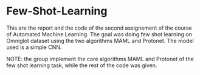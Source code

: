 # Few-Shot-Learning
This are the report and the code of the second assignement of the course of Automated Machine Learning. The goal was doing few shot learning on Omniglot dataset using the two algorithms MAML and Protonet. The model used is a simple CNN. 

NOTE: the group implement the core algorithms MAML and Protonet of the few shot learning task, while the rest of the code was given. 
